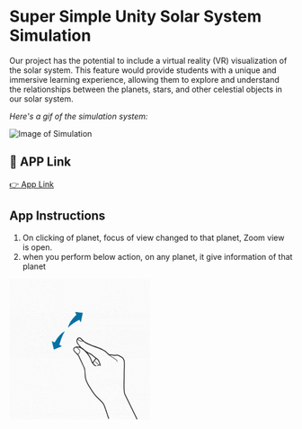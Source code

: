 # Super Simple Unity Solar System Simulation


Our project has the potential to include a virtual reality (VR) visualization of the solar system. This feature would provide students with a unique and immersive learning experience, allowing them to explore and understand the relationships between the planets, stars, and other celestial objects in our solar system.


*Here's a gif of the simulation system:*

![Image of Simulation](./simulation.gif)


## 🔗 APP Link
[👉  App Link](https://drive.google.com/file/d/1eVQUuViSXNf5wZafR9k2vB70B4rw8RR2/view?usp=drive_link)

## App Instructions
1. On clicking of planet, focus of view changed to that planet, Zoom view is open.
2. when you perform below action, on any planet, it give information of that planet 

<img src = "action.gif" width = "250" height = "250">

